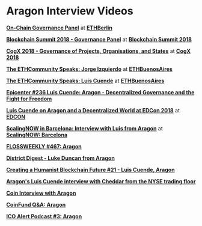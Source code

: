 # Aragon Interview Videos

[**On-Chain Governance Panel**](https://beta.kauri.io/article/cdbfafd32fcc4bcbaa08f0abb6372316/v2/on-chain-governance-panel) at [**ETHBerlin**](https://ethberlin.com)

[**Blockchain Summit 2018 - Governance Panel**](https://www.youtube.com/watch?v=l57wqUIy37Q) at [**Blockchain Summit 2018**](https://blockchainsummit.ch/)

[**CogX 2018 - Governance of Projects, Organisations, and States**](https://www.youtube.com/watch?v=kdtopZuv84k) at [**CogX 2018**](https://cogx.co/)

[**The ETHCommunity Speaks: Jorge Izquierdo**](https://www.youtube.com/watch?v=8QmaKeD-vd0) at [**ETHBuenosAires**](https://ethbuenosaires.com/)

[**The ETHCommunity Speaks: Luis Cuende**](https://www.youtube.com/watch?v=oolAto1v3PA) at [**ETHBuenosAires**](https://ethbuenosaires.com/)

[**Epicenter #236 Luis Cuende: Aragon - Decentralized Governance and the Fight for Freedom**](https://www.youtube.com/watch?v=f1gbRmb9Dyo)

[**Luis Cuende on Aragon and a Decentralized World at EDCon 2018**](https://www.youtube.com/watch?v=LTBPCWBXFfk) at [**EDCON**](https://edcon.io/)

[**ScalingNOW in Barcelona: Interview with Luis from Aragon**](https://www.youtube.com/watch?v=sKx-2yNknBA) at [**ScalingNOW: Barcelona**](https://scalingnow.giveth.io)

[**FLOSSWEEKLY #467: Aragon**](https://twit.tv/shows/floss-weekly/episodes/467)

[**District Digest - Luke Duncan from Aragon**](https://www.youtube.com/watch?v=xGJN9wIJrM4)

[**Creating a Humanist Blockchain Future #21 - Luis Cuende, Aragon**](https://www.youtube.com/watch?v=U-Sp3jQ4WJg)

[**Aragon's Luis Cuende interview with Cheddar from the NYSE trading floor**](https://www.youtube.com/watch?v=3ccZO5wQ2WQ)

[**Coin Interview with Aragon**](https://www.youtube.com/watch?v=JZEMimDWkBk)

[**CoinFund Q&A: Aragon**](https://www.youtube.com/watch?v=U35jr3UOBXc&t=1s)

[**ICO Alert Podcast #3: Aragon**](https://www.youtube.com/watch?v=ah-1ScpfgnM)
